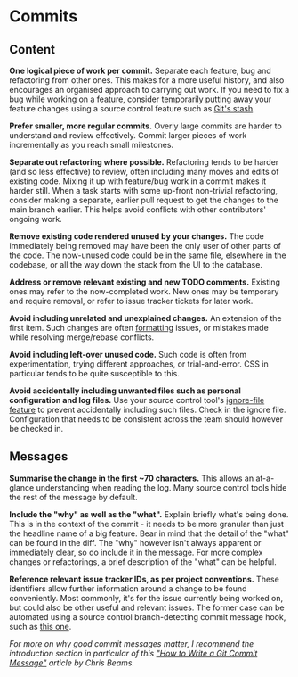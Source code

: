 # Commits


## Content

**One logical piece of work per commit.** Separate each feature, bug and refactoring from other ones. This makes for a more useful history, and also encourages an organised approach to carrying out work. If you need to fix a bug while working on a feature, consider temporarily putting away your feature changes using a source control feature such as [Git's stash](https://git-scm.com/docs/git-stash).

**Prefer smaller, more regular commits.** Overly large commits are harder to understand and review effectively. Commit larger pieces of work incrementally as you reach small milestones.

**Separate out refactoring where possible.** Refactoring tends to be harder (and so less effective) to review, often including many moves and edits of existing code. Mixing it up with feature/bug work in a commit makes it harder still. When a task starts with some up-front non-trivial refactoring, consider making a separate, earlier pull request to get the changes to the main branch earlier. This helps avoid conflicts with other contributors' ongoing work.

**Remove existing code rendered unused by your changes.** The code immediately being removed may have been the only user of other parts of the code. The now-unused code could be in the same file, elsewhere in the codebase, or all the way down the stack from the UI to the database.

**Address or remove relevant existing and new TODO comments.** Existing ones may refer to the now-completed work. New ones may be temporary and require removal, or refer to issue tracker tickets for later work.

**Avoid including unrelated and unexplained changes.** An extension of the first item. Such changes are often [formatting](formatting.md) issues, or mistakes made while resolving merge/rebase conflicts.

**Avoid including left-over unused code.** Such code is often from experimentation, trying different approaches, or trial-and-error. CSS in particular tends to be quite susceptible to this.

**Avoid accidentally including unwanted files such as personal configuration and log files.** Use your source control tool's [ignore-file feature](https://git-scm.com/docs/gitignore) to prevent accidentally including such files. Check in the ignore file. Configuration that needs to be consistent across the team should however be checked in.


## Messages

**Summarise the change in the first ~70 characters.** This allows an at-a-glance understanding when reading the log. Many source control tools hide the rest of the message by default.

**Include the "why" as well as the "what".** Explain briefly what's being done. This is in the context of the commit - it needs to be more granular than just the headline name of a big feature. Bear in mind that the detail of the "what" can be found in the diff. The "why" however isn't always apparent or immediately clear, so do include it in the message. For more complex changes or refactorings, a brief description of the "what" can be helpful.

**Reference relevant issue tracker IDs, as per project conventions.** These identifiers allow further information around a change to be found conveniently. Most commonly, it's for the issue currently being worked on, but could also be other useful and relevant issues. The former case can be automated using a source control branch-detecting commit message hook, such as [this one](https://github.com/robatwilliams/git-ticket-number-prefix-hook).

*For more on why good commit messages matter, I recommend the introduction section in particular of this ["How to Write a Git Commit Message"](https://chris.beams.io/posts/git-commit/) article by Chris Beams.*
